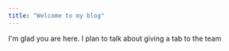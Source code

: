 ```yaml
---
title: "Welcome to my blog"
---
```


I'm glad you are here. I plan to talk about giving a tab to the team

